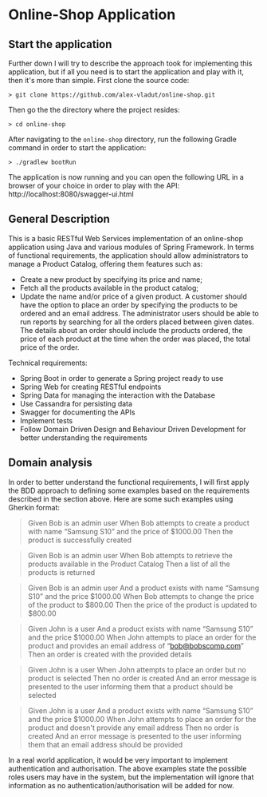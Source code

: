# Online-Shop Application

## Start the application

Further down I will try to describe the approach took for implementing this application, but if all you need is to start the application and play with it, then it's more than simple. First clone the source code:
```
> git clone https://github.com/alex-vladut/online-shop.git
```
Then go the the directory where the project resides:
```
> cd online-shop
```
After navigating to the `online-shop` directory, run the following Gradle command in order to start the application:
```
> ./gradlew bootRun
```
The application is now running and you can open the following URL in a browser of your choice in order to play with the API: http://localhost:8080/swagger-ui.html

## General Description

This is a basic RESTful Web Services implementation of an online-shop application using Java and various modules of Spring Framework. In terms of functional requirements, the application should allow administrators to manage a Product Catalog, offering them features such as:
- Create a new product by specifying its price and name;
- Fetch all the products available in the product catalog;
- Update the name and/or price of a given product.
A customer should have the option to place an order by specifying the products to be ordered and an email address. The administrator users should be able to run reports by searching for all the orders placed between given dates. The details about an order should include the products ordered, the price of each product at the time when the order was placed, the total price of the order.

Technical requirements:
- Spring Boot in order to generate a Spring project ready to use
- Spring Web for creating RESTful endpoints
- Spring Data for managing the interaction with the Database
- Use Cassandra for persisting data
- Swagger for documenting the APIs
- Implement tests
- Follow Domain Driven Design and Behaviour Driven Development for better understanding the requirements

## Domain analysis

In order to better understand the functional requirements, I will first apply the BDD approach to defining some examples based on the requirements described in the section above. Here are some such examples using Gherkin format:

> Given Bob is an admin user
> When Bob attempts to create a product with name “Samsung S10” and the price of $1000.00
> Then the product is successfully created

> Given Bob is an admin user
> When Bob attempts to retrieve the products available in the Product Catalog
> Then a list of all the products is returned

> Given Bob is an admin user
> And a product exists with name “Samsung S10” and the price $1000.00
> When Bob attempts to change the price of the product to $800.00
> Then the price of the product is updated to $800.00

> Given John is a user
> And a product exists with name “Samsung S10” and the price $1000.00
> When John attempts to place an order for the product and provides an email address of “bob@bobscomp.com”
> Then an order is created with the provided details

> Given John is a user
> When John attempts to place an order but no product is selected
> Then no order is created
> And an error message is presented to the user informing them that a product should be selected

> Given John is a user
> And a product exists with name “Samsung S10” and the price $1000.00
> When John attempts to place an order for the product and doesn't provide any email address
> Then no order is created
> And an error message is presented to the user informing them that an email address should be provided

In a real world application, it would be very important to implement authentication and authorisation. The above examples state the possible roles users may have in the system, but the implementation will ignore that information as no authentication/authorisation will be added for now.
